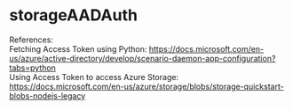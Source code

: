# storageAADAuth
References: <br />
Fetching Access Token using Python: https://docs.microsoft.com/en-us/azure/active-directory/develop/scenario-daemon-app-configuration?tabs=python <br />
Using Access Token to access Azure Storage: https://docs.microsoft.com/en-us/azure/storage/blobs/storage-quickstart-blobs-nodejs-legacy
